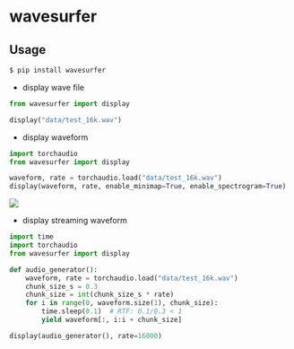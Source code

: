 # wavesurfer

## Usage

``` bash
$ pip install wavesurfer
```

- display wave file

``` python
from wavesurfer import display

display("data/test_16k.wav")
```

- display waveform

``` python
import torchaudio
from wavesurfer import display

waveform, rate = torchaudio.load("data/test_16k.wav")
display(waveform, rate, enable_minimap=True, enable_spectrogram=True)
```

![](images/test_16k.png)

- display streaming waveform

``` python
import time
import torchaudio
from wavesurfer import display

def audio_generator():
    waveform, rate = torchaudio.load("data/test_16k.wav")
    chunk_size_s = 0.3
    chunk_size = int(chunk_size_s * rate)
    for i in range(0, waveform.size(1), chunk_size):
        time.sleep(0.1)  # RTF: 0.1/0.3 < 1
        yield waveform[:, i:i + chunk_size]

display(audio_generator(), rate=16000)
```
